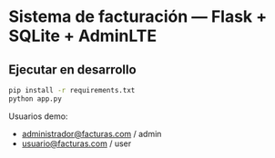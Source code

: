 # Sistema de facturación — Flask + SQLite + AdminLTE

## Ejecutar en desarrollo
```bash
pip install -r requirements.txt
python app.py
```

Usuarios demo:
- administrador@facturas.com / admin
- usuario@facturas.com / user
